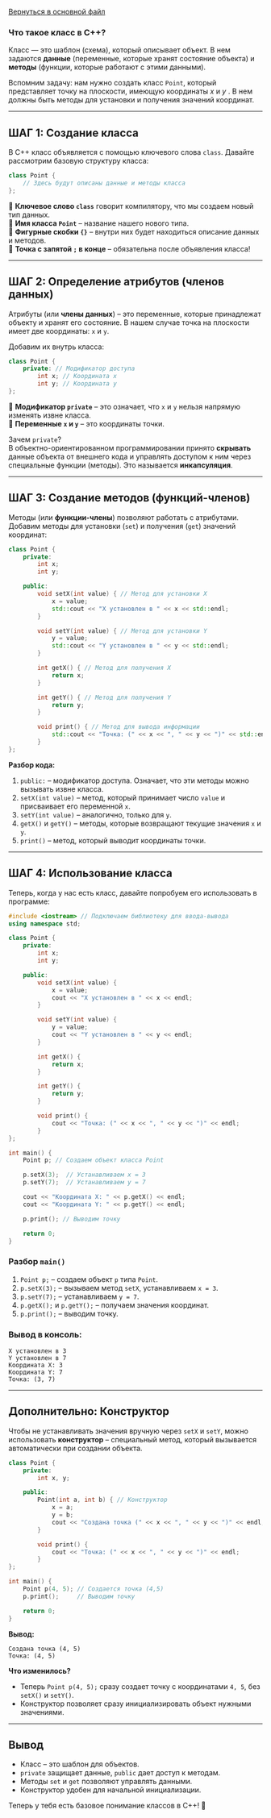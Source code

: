[Вернуться в основной файл](https://github.com/Yambai/OOP_L2/blob/main/README.md)

### Что такое класс в C++?

Класс — это шаблон (схема), который описывает объект. В нем задаются **данные** (переменные, которые хранят состояние объекта) и **методы** (функции, которые работают с этими данными).

Вспомним задачу: нам нужно создать класс `Point`, который представляет точку на плоскости, имеющую координаты  $x$  и  $y$ . В нем должны быть методы для установки и получения значений координат.

* * *

**ШАГ 1: Создание класса**
--------------------------

В C++ класс объявляется с помощью ключевого слова `class`. Давайте рассмотрим базовую структуру класса:

```cpp
class Point {
    // Здесь будут описаны данные и методы класса
};
```

🔹 **Ключевое слово `class`** говорит компилятору, что мы создаем новый тип данных.  
🔹 **Имя класса `Point`** – название нашего нового типа.  
🔹 **Фигурные скобки `{}`** – внутри них будет находиться описание данных и методов.  
🔹 **Точка с запятой `;` в конце** – обязательна после объявления класса!

* * *

**ШАГ 2: Определение атрибутов (членов данных)**
------------------------------------------------

Атрибуты (или **члены данных**) – это переменные, которые принадлежат объекту и хранят его состояние. В нашем случае точка на плоскости имеет две координаты: `x` и `y`.

Добавим их внутрь класса:

```cpp
class Point {
    private: // Модификатор доступа
        int x; // Координата x
        int y; // Координата y
};
```

🔹 **Модификатор `private`** – это означает, что `x` и `y` нельзя напрямую изменять извне класса.  
🔹 **Переменные `x` и `y`** – это координаты точки.

Зачем `private`?  
В объектно-ориентированном программировании принято **скрывать** данные объекта от внешнего кода и управлять доступом к ним через специальные функции (методы). Это называется **инкапсуляция**.

* * *

**ШАГ 3: Создание методов (функций-членов)**
--------------------------------------------

Методы (или **функции-члены**) позволяют работать с атрибутами. Добавим методы для установки (`set`) и получения (`get`) значений координат:

```cpp
class Point {
    private:
        int x;
        int y;

    public:
        void setX(int value) { // Метод для установки X
            x = value;
            std::cout << "X установлен в " << x << std::endl;
        }

        void setY(int value) { // Метод для установки Y
            y = value;
            std::cout << "Y установлен в " << y << std::endl;
        }

        int getX() { // Метод для получения X
            return x;
        }

        int getY() { // Метод для получения Y
            return y;
        }

        void print() { // Метод для вывода информации
            std::cout << "Точка: (" << x << ", " << y << ")" << std::endl;
        }
};
```

**Разбор кода:**

1.  `public:` – модификатор доступа. Означает, что эти методы можно вызывать извне класса.
2.  `setX(int value)` – метод, который принимает число `value` и присваивает его переменной `x`.
3.  `setY(int value)` – аналогично, только для `y`.
4.  `getX()` и `getY()` – методы, которые возвращают текущие значения `x` и `y`.
5.  `print()` – метод, который выводит координаты точки.

* * *

**ШАГ 4: Использование класса**
-------------------------------

Теперь, когда у нас есть класс, давайте попробуем его использовать в программе:

```cpp
#include <iostream> // Подключаем библиотеку для ввода-вывода
using namespace std;

class Point {
    private:
        int x;
        int y;

    public:
        void setX(int value) {
            x = value;
            cout << "X установлен в " << x << endl;
        }

        void setY(int value) {
            y = value;
            cout << "Y установлен в " << y << endl;
        }

        int getX() {
            return x;
        }

        int getY() {
            return y;
        }

        void print() {
            cout << "Точка: (" << x << ", " << y << ")" << endl;
        }
};

int main() {
    Point p; // Создаем объект класса Point

    p.setX(3);  // Устанавливаем x = 3
    p.setY(7);  // Устанавливаем y = 7

    cout << "Координата X: " << p.getX() << endl;
    cout << "Координата Y: " << p.getY() << endl;

    p.print(); // Выводим точку

    return 0;
}
```

### **Разбор `main()`**

1.  `Point p;` – создаем объект `p` типа `Point`.
2.  `p.setX(3);` – вызываем метод `setX`, устанавливаем `x = 3`.
3.  `p.setY(7);` – устанавливаем `y = 7`.
4.  `p.getX();` и `p.getY();` – получаем значения координат.
5.  `p.print();` – выводим точку.

### **Вывод в консоль:**

```
X установлен в 3
Y установлен в 7
Координата X: 3
Координата Y: 7
Точка: (3, 7)
```

* * *

**Дополнительно: Конструктор**
------------------------------

Чтобы не устанавливать значения вручную через `setX` и `setY`, можно использовать **конструктор** – специальный метод, который вызывается автоматически при создании объекта.

```cpp
class Point {
    private:
        int x, y;

    public:
        Point(int a, int b) { // Конструктор
            x = a;
            y = b;
            cout << "Создана точка (" << x << ", " << y << ")" << endl;
        }

        void print() {
            cout << "Точка: (" << x << ", " << y << ")" << endl;
        }
};

int main() {
    Point p(4, 5); // Создается точка (4,5)
    p.print();     // Выводим точку

    return 0;
}
```

**Вывод:**

```
Создана точка (4, 5)
Точка: (4, 5)
```

**Что изменилось?**

*   Теперь `Point p(4, 5);` сразу создает точку с координатами `4, 5`, без `setX()` и `setY()`.
*   Конструктор позволяет сразу инициализировать объект нужными значениями.

* * *

**Вывод**
---------

*   Класс – это шаблон для объектов.
*   `private` защищает данные, `public` дает доступ к методам.
*   Методы `set` и `get` позволяют управлять данными.
*   Конструктор удобен для начальной инициализации.

Теперь у тебя есть базовое понимание классов в C++! 🚀
